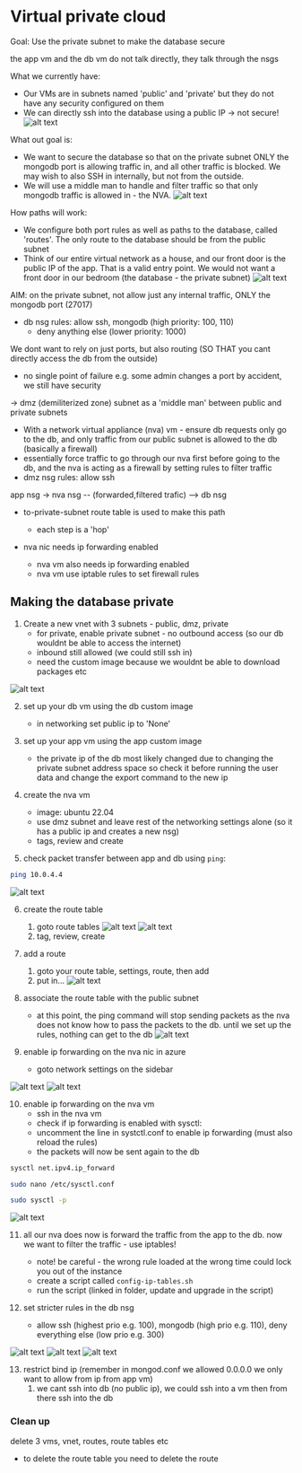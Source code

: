 # Virtual private cloud

Goal: Use the private subnet to make the database secure

the app vm and the db vm do not talk directly, they talk through the nsgs

What we currently have:
- Our VMs are in subnets named 'public' and 'private' but they do not have any security configured on them
- We can directly ssh into the database using a public IP -> not secure!
![alt text](2024_05_02_0mb_Kleki.png)

What out goal is:
- We want to secure the database so that on the private subnet ONLY the mongodb port is allowing traffic in, and all other traffic is blocked. We may wish to also SSH in internally, but not from the outside.
- We will use a middle man to handle and filter traffic so that only mongodb traffic is allowed in - the NVA.
![alt text](2024_05_02_0me_Kleki.png)

How paths will work:
- We configure both port rules as well as paths to the database, called 'routes'. The only route to the database should be from the public subnet
- Think of our entire virtual network as a house, and our front door is the public IP of the app. That is a valid entry point. We would not want a front door in our bedroom (the database - the private subnet)
![alt text](2024_05_02_0mf_Kleki.png)


AIM:
on the private subnet, not allow just any internal traffic, ONLY the mongodb port (27017)
- db nsg rules: allow ssh, mongodb (high priority: 100, 110)
  - deny anything else (lower priority: 1000)

We dont want to rely on just ports, but also routing (SO THAT you cant directly access the db from the outside)
- no single point of failure e.g. some admin changes a port by accident, we still have security

-> dmz (demiliterized zone) subnet as a 'middle man' between public and private subnets
- With a network virtual appliance (nva) vm - ensure db requests only go to the db, and only traffic from our public subnet is allowed to the db (basically a firewall)
- essentially force traffic to go through our nva first before going to the db, and the nva is acting as a firewall by setting rules to filter traffic 
- dmz nsg rules: allow ssh


app nsg -> nva nsg -- (forwarded,filtered trafic) --> db nsg             
- to-private-subnet route table is used to make this path
  - each step is a 'hop'

- nva nic needs ip forwarding enabled 
  - nva vm also needs ip forwarding enabled
  - nva vm use iptable rules to set firewall rules

## Making the database private

1. Create a new vnet with 3 subnets - public, dmz, private
   - for private, enable private subnet - no outbound access (so our db wouldnt be able to access the internet)
   - inbound still allowed (we could still ssh in)
   - need the custom image because we wouldnt be able to download packages etc

![alt text](image-1.png)

2. set up your db vm using the db custom image
   - in networking set public ip to 'None'

3. set up your app vm using the app custom image
   - the private ip of the db most likely changed due to changing the private subnet address space so check it before running the user data and change the export command to the new ip

4. create the nva vm
   - image: ubuntu 22.04
   - use dmz subnet and leave rest of the networking settings alone (so it has a public ip and creates a new nsg)
   - tags, review and create

5. check packet transfer between app and db using `ping`:
```bash
ping 10.0.4.4
```
![alt text](image-2.png)

6. create the route table
   1. goto route tables
   ![alt text](image-3.png)
    ![alt text](image-4.png)
    2. tag, review, create

7. add a route
   1. goto your route table, settings, route, then add
   2. put in...
   ![alt text](image-5.png)

8. associate the route table with the public subnet
   - at this point, the ping command will stop sending packets as the nva does not know how to pass the packets to the db. until we set up the rules, nothing can get to the db
   ![alt text](image-6.png)

9. enable ip forwarding on the nva nic in azure
   -  goto network settings on the sidebar

![alt text](image-7.png)
![alt text](image-8.png)

10. enable ip forwarding on the nva vm
    -  ssh in the nva vm
    -  check if ip forwarding is enabled with sysctl:
    -  uncomment the line in systctl.conf to enable ip forwarding (must also reload the rules)
    -  the packets will now be sent again to the db
```bash
sysctl net.ipv4.ip_forward
```
```bash
sudo nano /etc/sysctl.conf
```
```bash
sudo sysctl -p
```
![alt text](image-9.png)

11. all our nva does now is forward the traffic from the app to the db. now we want to filter the traffic - use iptables!
    -  note! be careful - the wrong rule loaded at the wrong time could lock you out of the instance
    -  create a script called `config-ip-tables.sh`
    -  run the script (linked in folder, update and upgrade in the script)
  
12. set stricter rules in the db nsg 
    - allow ssh (highest prio e.g. 100), mongodb (high prio e.g. 110), deny everything else (low prio e.g. 300)  

![alt text](image-10.png)
![alt text](image-11.png)
![alt text](image-12.png)

13. restrict bind ip (remember in mongod.conf we allowed 0.0.0.0 we only want to allow from ip from app vm)
    1.  we cant ssh into db (no public ip), we could ssh into a vm then from there ssh into the db

### Clean up
delete 3 vms, vnet, routes, route tables etc
- to delete the route table you need to delete the route

